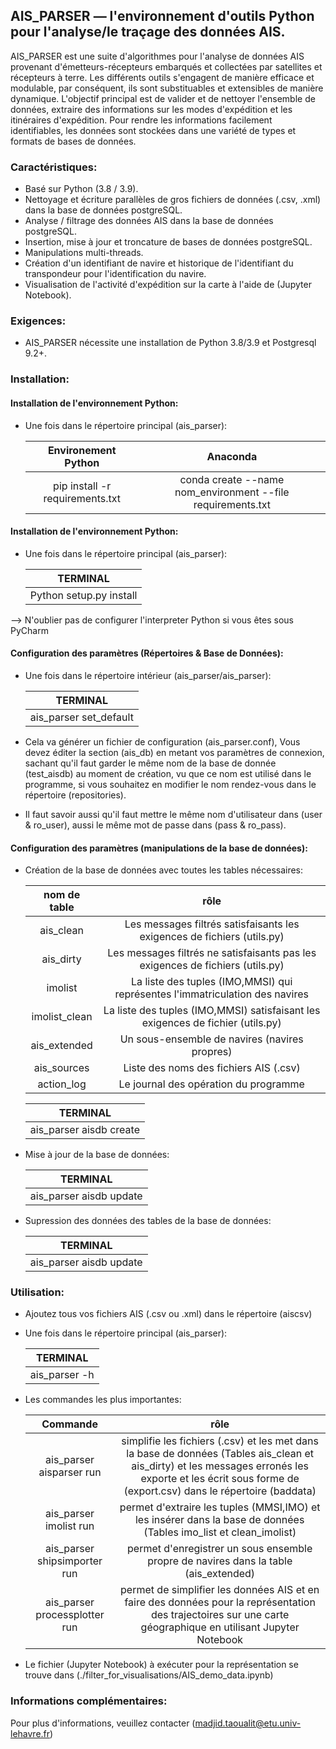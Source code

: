 ## AIS_PARSER &mdash; l'environnement d'outils Python pour l'analyse/le traçage des données AIS.


AIS_PARSER est une suite d'algorithmes pour l'analyse de données AIS
provenant d'émetteurs-récepteurs embarqués et collectées par satellites
et récepteurs à terre.
Les différents outils s'engagent de manière efficace et modulable,
par conséquent, ils sont substituables et extensibles de manière dynamique.
L'objectif principal est de valider et de nettoyer l'ensemble de données,
extraire des informations sur les modes d'expédition et les itinéraires d'expédition.
Pour rendre les informations facilement identifiables, les données sont stockées dans une variété de
types et formats de bases de données.

### Caractéristiques:

* Basé sur Python (3.8 / 3.9).
* Nettoyage et écriture parallèles de gros fichiers de données (.csv, .xml) dans la base de données postgreSQL.
* Analyse / filtrage des données AIS dans la base de données postgreSQL.
* Insertion, mise à jour et troncature de bases de données postgreSQL.
* Manipulations multi-threads.
* Création d'un identifiant de navire et historique de l'identifiant du transpondeur pour l'identification du navire.
* Visualisation de l'activité d'expédition sur la carte à l'aide de (Jupyter Notebook).

### Exigences:

* AIS_PARSER nécessite une installation de Python 3.8/3.9 et Postgresql 9.2+.

### Installation:

#### Installation de l'environnement Python:

* Une fois dans le répertoire principal (ais_parser):

  |           Environement Python           |                          Anaconda                          |
  |:---------------------------------------:|:----------------------------------------------------------:|
  | pip install -r requirements.txt         | conda create --name nom_environment --file requirements.txt|
                                 
#### Installation de l'environnement Python:

* Une fois dans le répertoire principal (ais_parser):

  |           TERMINAL                      |                         
  |:---------------------------------------:|
  |  Python setup.py install                |
                                 
--> N'oublier pas de configurer l'interpreter Python si vous êtes sous PyCharm 
    
#### Configuration des paramètres (Répertoires & Base de Données): 

* Une fois dans le répertoire intérieur (ais_parser/ais_parser):

  |           TERMINAL                      |                         
  |:---------------------------------------:|
  |  ais_parser set_default                 |
  
* Cela va générer un fichier de configuration (ais_parser.conf), Vous devez éditer la section (ais_db) en metant vos paramètres de connexion, sachant qu'il faut garder le même nom de la base de donnée (test_aisdb) au moment de création, vu que ce nom est utilisé dans le programme, si vous souhaitez en modifier le nom rendez-vous dans le répertoire (repositories).
* Il faut savoir aussi qu'il faut mettre le même nom d'utilisateur dans (user & ro_user), aussi le même mot de passe dans (pass & ro_pass).

#### Configuration des paramètres (manipulations de la base de données):

* Création de la base de données avec toutes les tables nécessaires:

  |           nom de table                  |  rôle    |                     
  |:---------------------------------------:|:--------:|
  |  ais_clean              | Les messages filtrés satisfaisants les exigences de fichiers (utils.py)|
  |  ais_dirty              | Les messages filtrés ne satisfaisants pas les exigences de fichiers (utils.py)|
  |  imolist                | La liste des tuples (IMO,MMSI) qui représentes l'immatriculation des navires|
  |  imolist_clean          | La liste des tuples (IMO,MMSI) satisfaisant les exigences de fichier (utils.py)|
  |  ais_extended          | Un sous-ensemble de navires (navires propres)|
  |  ais_sources        | Liste des noms des fichiers AIS (.csv)|
  |  action_log | Le journal des opération du programme |

  |           TERMINAL                      |                         
  |:---------------------------------------:|
  |  ais_parser aisdb create                |

* Mise à jour de la base de données:
  
  |           TERMINAL                      |                         
  |:---------------------------------------:|
  |  ais_parser aisdb update                |

* Supression des données des tables de la base de données:
  
  |           TERMINAL                      |                         
  |:---------------------------------------:|
  |  ais_parser aisdb update                |




### Utilisation:

* Ajoutez tous vos fichiers AIS (.csv ou .xml) dans le répertoire (aiscsv)
* Une fois dans le répertoire principal (ais_parser):
 
  |           TERMINAL                      |                         
  |:---------------------------------------:|
  |  ais_parser -h                 

* Les commandes les plus importantes:

  |           Commande                      |                          rôle                              |
  |:---------------------------------------:|:----------------------------------------------------------:|
  | ais_parser aisparser run | simplifie les fichiers (.csv) et les met dans la base de données (Tables ais_clean et ais_dirty) et les messages erronés les exporte et les écrit sous forme de (export.csv) dans le répertoire (baddata)|
  | ais_parser imolist run | permet d'extraire les tuples (MMSI,IMO) et les insérer dans la base de données (Tables imo_list et clean_imolist)|
  | ais_parser shipsimporter run | permet d'enregistrer un sous ensemble propre de navires dans la table (ais_extended)| 
  | ais_parser processplotter run | permet de simplifier les données AIS et en faire des données pour la représentation des trajectoires sur une carte géographique en utilisant Jupyter Notebook| 
    
* Le fichier (Jupyter Notebook) à exécuter pour la représentation se trouve dans (./filter_for_visualisations/AIS_demo_data.ipynb)

### Informations complémentaires:

Pour plus d'informations, veuillez contacter (madjid.taoualit@etu.univ-lehavre.fr)
